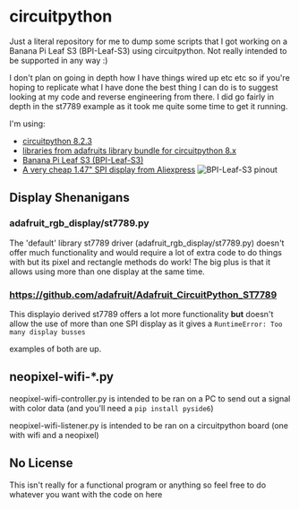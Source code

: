 # circuitpython
Just a literal repository for me to dump some scripts that I got working on a Banana Pi Leaf S3 (BPI-Leaf-S3) using circuitpython.
Not really intended to be supported in any way :)

I don't plan on going in depth how I have things wired up etc etc so if you're hoping to replicate what I have done the best thing I can do is to suggest looking at my code and reverse engineering from there.
I did go fairly in depth in the st7789 example as it took me quite some time to get it running.

I'm using:
* [circuitpython 8.2.3](https://circuitpython.org/board/bpi_leaf_s3/)
* [libraries from adafruits library bundle for circuitpython 8.x](https://circuitpython.org/libraries)
* [Banana Pi Leaf S3 (BPI-Leaf-S3)](https://wiki.banana-pi.org/BPI-Leaf-S3)
* [A very cheap 1.47" SPI display from Aliexpress](https://vi.aliexpress.com/item/1005003771379232.html)
![BPI-Leaf-S3 pinout](https://wiki.banana-pi.org/images/7/7e/Leaf-S3_board.png)

## Display Shenanigans 
### adafruit_rgb_display/st7789.py
The 'default' library st7789 driver (adafruit_rgb_display/st7789.py) doesn't offer much functionality and would require a lot of extra code to do things with but its pixel and rectangle methods do work! 
The big plus is that it allows using more than one display at the same time.
### https://github.com/adafruit/Adafruit_CircuitPython_ST7789
This displayio derived st7789 offers a lot more functionality **but** doesn't allow the use of more than one SPI display as it gives a 
`RuntimeError: Too many display busses` 

examples of both are up.

## neopixel-wifi-*.py
neopixel-wifi-controller.py is intended to be ran on a PC to send out a signal with color data (and you'll need a `pip install pyside6`)

neopixel-wifi-listener.py is intended to be ran on a circuitpython board (one with wifi and a neopixel)

## No License
This isn't really for a functional program or anything so feel free to do whatever you want with the code on here
